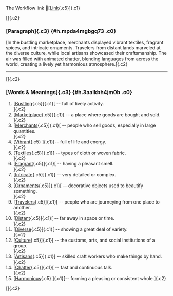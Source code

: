 The Workflow link
👏[[Link](https://www.google.com/url?q=http://www.google.com&sa=D&source=editors&ust=1756153022389760&usg=AOvVaw1mL-Ng5Z9HB2h9x57wWpem){.c5}]{.c1}

[]{.c2}

### [Paragraph]{.c3} {#h.mpda4mgbgq73 .c0}

[In the bustling marketplace, merchants displayed vibrant textiles,
fragrant spices, and intricate ornaments. Travelers from distant lands
marveled at the diverse culture, while local artisans showcased their
craftsmanship. The air was filled with animated chatter, blending
languages from across the world, creating a lively yet harmonious
atmosphere.]{.c2}

------------------------------------------------------------------------

[]{.c2}

### [Words & Meanings]{.c3} {#h.3aalkbh4jm0b .c0}

1.  [[Bustling](https://www.google.com/url?q=http://www.google.com&sa=D&source=editors&ust=1756153022390806&usg=AOvVaw30j2lLtqu6r5FdOJBy8k3S){.c5}]{.c1}[ --
    full of lively activity.\
    ]{.c2}
2.  [[Marketplace](https://www.google.com/url?q=http://www.google.com&sa=D&source=editors&ust=1756153022391005&usg=AOvVaw0Am4Wyk-Wd6VeHZUEZcbZM){.c5}]{.c1}[ --
    a place where goods are bought and sold.\
    ]{.c2}
3.  [[Merchants](https://www.google.com/url?q=http://www.google.com&sa=D&source=editors&ust=1756153022391242&usg=AOvVaw05BI9_9vIYim7LK-tFgobF){.c5}]{.c1}[ --
    people who sell goods, especially in large quantities.\
    ]{.c2}
4.  [[Vibrant](https://www.google.com/url?q=http://www.google.com&sa=D&source=editors&ust=1756153022391579&usg=AOvVaw2lRpS3TZShnMw6jYlZaBmy){.c5}
    ]{.c1}[-- full of life and energy.\
    ]{.c2}
5.  [[Textiles](https://www.google.com/url?q=http://www.google.com&sa=D&source=editors&ust=1756153022391731&usg=AOvVaw1jxQO8HxUXbcf9M6ibOIjZ){.c5}]{.c1}[ --
    types of cloth or woven fabric.\
    ]{.c2}
6.  [[Fragrant](https://www.google.com/url?q=http://www.google.com&sa=D&source=editors&ust=1756153022391914&usg=AOvVaw1a09Ro5fHGNCSwxZNRnORh){.c5}]{.c1}[ --
    having a pleasant smell.\
    ]{.c2}
7.  [[Intricate](https://www.google.com/url?q=http://www.google.com&sa=D&source=editors&ust=1756153022392161&usg=AOvVaw1LJ3JG7R6aqSKcOwqJjt9c){.c5}]{.c1}[ --
    very detailed or complex.\
    ]{.c2}
8.  [[Ornaments](https://www.google.com/url?q=http://www.google.com&sa=D&source=editors&ust=1756153022392432&usg=AOvVaw0Erq9VXW13uvU_ZxnJMvQm){.c5}]{.c1}[ --
    decorative objects used to beautify something.\
    ]{.c2}
9.  [[Travelers](https://www.google.com/url?q=http://www.google.com&sa=D&source=editors&ust=1756153022392633&usg=AOvVaw0QvI_CCNhueTN7CniaJ0Pv){.c5}]{.c1}[ --
    people who are journeying from one place to another.\
    ]{.c2}
10. [[Distant](https://www.google.com/url?q=http://www.google.com&sa=D&source=editors&ust=1756153022392816&usg=AOvVaw2iNNVNr5s7eysr_V7-WgKh){.c5}]{.c1}[ --
    far away in space or time.\
    ]{.c2}
11. [[Diverse](https://www.google.com/url?q=http://www.google.com&sa=D&source=editors&ust=1756153022393015&usg=AOvVaw0MR0CMUcS9R-H1XnOZEnZW){.c5}]{.c1}[ --
    showing a great deal of variety.\
    ]{.c2}
12. [[Culture](https://www.google.com/url?q=http://www.google.com&sa=D&source=editors&ust=1756153022393313&usg=AOvVaw1XVYAShji8VnpVoS_hiREv){.c5}]{.c1}[ --
    the customs, arts, and social institutions of a group.\
    ]{.c2}
13. [[Artisans](https://www.google.com/url?q=http://www.google.com&sa=D&source=editors&ust=1756153022393619&usg=AOvVaw3KCV3BlzvU3GLY9WobBpfK){.c5}]{.c1}[ --
    skilled craft workers who make things by hand.\
    ]{.c2}
14. [[Chatter](https://www.google.com/url?q=http://www.google.com&sa=D&source=editors&ust=1756153022393803&usg=AOvVaw0UsTzLm9iVaIxWsPcQkj_k){.c5}]{.c1}[ --
    fast and continuous talk.\
    ]{.c2}
15. [[Harmonious](https://www.google.com/url?q=http://www.google.com&sa=D&source=editors&ust=1756153022394078&usg=AOvVaw0uZdi7P7bZkANr0terG4XR){.c5}
    ]{.c1}[-- forming a pleasing or consistent whole.]{.c2}

[]{.c2}
